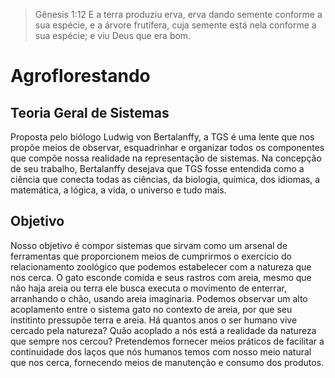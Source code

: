> Gênesis 1:12
> E a terra produziu erva, erva dando semente conforme a sua espécie, e a árvore frutífera, cuja semente está nela conforme a sua espécie; e viu Deus que era bom. 

# Agroflorestando

## Teoria Geral de Sistemas
Proposta pelo biólogo Ludwig von Bertalanffy, a TGS é uma lente que nos propõe meios de observar, esquadrinhar e organizar todos os componentes que compõe nossa realidade na representação de sistemas. Na concepção de seu trabalho, Bertalanffy desejava que TGS fosse entendida como a ciência que conecta todas as ciências, da biologia, química, dos idiomas, a matemática, a lógica, a vida, o universo e tudo mais.

## Objetivo
Nosso objetivo é compor sistemas que sirvam como um arsenal de ferramentas que proporcionem meios de cumprirmos o exercício do relacionamento zoológico que podemos estabelecer com a natureza que nos cerca. O gato esconde comida e seus rastros com areia, mesmo que não haja areia ou terra ele busca executa o movimento de enterrar, arranhando o chão, usando areia imaginaria. Podemos observar um alto acoplamento entre o sistema gato no contexto de areia, por que seu institinto pressupõe terra e areia. Há quantos anos o ser humano vive cercado pela natureza? Quão acoplado a nós está a realidade da natureza que sempre nos cercou? Pretendemos fornecer meios práticos de facilitar a continuidade dos laços que nós humanos temos com nosso meio natural que nos cerca, fornecendo meios de manutenção e consumo dos produtos.
